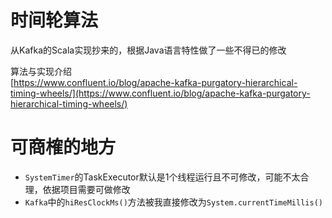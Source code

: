# 时间轮算法
从Kafka的Scala实现抄来的，根据Java语言特性做了一些不得已的修改

算法与实现介绍  
[https://www.confluent.io/blog/apache-kafka-purgatory-hierarchical-timing-wheels/](https://www.confluent.io/blog/apache-kafka-purgatory-hierarchical-timing-wheels/)

# 可商榷的地方
* `SystemTimer`的TaskExecutor默认是1个线程运行且不可修改，可能不太合理，依据项目需要可做修改
* `Kafka`中的`hiResClockMs()`方法被我直接修改为`System.currentTimeMillis()`